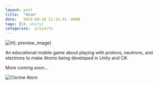 ```yaml
---
layout: post
title:  "Atom"
date:   2019-09-28 11:15:33 -0400
tags: [C#, Unity] 
categories:  projects
---
```


![H]({{site.url}}/media/Project/Atom/H.png){:.preview_image}

An educational mobile game about playing with protons, neutrons, and electrons to make Atoms being developed in Unity and C#. 

<!--more-->

More coming soon...

![Clorine Atom]({{site.url}}/media/Project/Atom/Chlorine.jpg)

